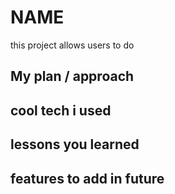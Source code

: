 # NAME

this project allows users to do

## My plan / approach

## cool tech i used

## lessons you learned

## features to add in future
